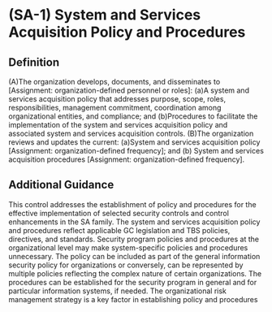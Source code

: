 
# (SA-1) System and Services Acquisition Policy and Procedures

## Definition

(A)The organization develops, documents, and disseminates to [Assignment: organization-defined personnel or roles]:
(a)A system and services acquisition policy that addresses purpose, scope, roles, responsibilities, management commitment, coordination among organizational entities, and compliance; and
(b)Procedures to facilitate the implementation of the system and services acquisition policy and associated system and services acquisition controls.
(B)The organization reviews and updates the current:
(a)System and services acquisition policy [Assignment: organization-defined frequency]; and
(b) System and services acquisition procedures [Assignment: organization-defined frequency].

## Additional Guidance

This control addresses the establishment of policy and procedures for the effective implementation of selected security controls and control enhancements in the SA family. The system and services acquisition policy and procedures reflect applicable GC legislation and TBS policies, directives, and standards. Security program policies and procedures at the organizational level may make system-specific policies and procedures unnecessary. The policy can be included as part of the general information security policy for organizations or conversely, can be represented by multiple policies reflecting the complex nature of certain organizations. The procedures can be established for the security program in general and for particular information systems, if needed. The organizational risk management strategy is a key factor in establishing policy and procedures
